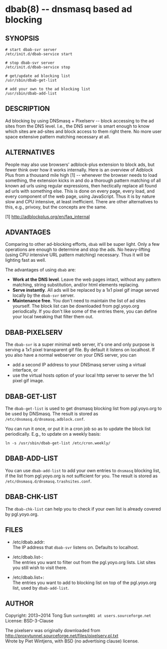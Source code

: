 # dbab(8) -- dnsmasq based ad blocking

## SYNOPSIS

    # start dbab-svr server
	/etc/init.d/dbab-service start

    # stop dbab-svr server
	/etc/init.d/dbab-service stop

    # get/update ad blocking list
	/usr/sbin/dbab-get-list

	# add your own to the ad blocking list
	/usr/sbin/dbab-add-list


## DESCRIPTION

Ad blocking by using DNSmasq + Pixelserv -- block accessing to the ad sites from the DNS level. I.e., the DNS server is smart enough to know which sites are ad-sites and block access to them right there. No more user space extensive pattern matching necessary at all. 


## ALTERNATIVES

People may also use browsers' adblock-plus extension to block ads, but fewer think over how it works internally. Here is an overview of Adblock Plus from a thousand mile high [1] -- whenever the browser needs to load something, the extension kicks in and do a thorough pattern matching of all known ad urls using regular expressions, then hectically replace all found ad urls with something else. This is done on every page, every load, and every component of the web page, using JavaScript. Thus it is by nature slow and CPU intensive, at least inefficient. There are other alternatives to this, e.g., privoxy, but the concepts are the same.

[1] http://adblockplus.org/en/faq_internal

## ADVANTAGES

Comparing to other ad-blocking efforts, `dbab` will be super light. Only a few operations are enough to determine and stop the ads. No heavy-lifting (using CPU intensive URL pattern matching) necessary. Thus it will be lighting fast as well. 

The advantages of using `dbab` are:

- **Work at the DNS level**. Leave the web pages intact, without any pattern matching, string substitution, and/or html elements replacing.
- **Serve instantly**. All ads will be replaced by a 1x1 pixel gif image served locally by the `dbab-svr` server.
- **Maintenance free**. You don't need to maintain the list of ad sites yourself. The block list can be downloaded from pgl.yoyo.org periodically. If you don't like some of the entries there, you can define your local tweaking that filter them out.

## DBAB-PIXELSERV

The `dbab-svr` is a super minimal web server, it's one and only purpose is serving a 1x1 pixel transparent gif file. By default it listens on localhost. If you also have a normal webserver on your DNS server, you can

- add a second IP address to your DNSmasq server using a virtual interface, or
- use the virtual hosts option of your local http server to server the 1x1 pixel gif image.

## DBAB-GET-LIST

The `dbab-get-list` is used to get dnsmasq blocking list from pgl.yoyo.org to be used by DNSmasq. The result is stored as `/etc/dnsmasq.d/dnsmasq.adblock.conf`.

You can run it once, or put it in a cron job so as to update the block list periodically. E.g., to update on a weekly basis:

    ln -s /usr/sbin/dbab-get-list /etc/cron.weekly/

## DBAB-ADD-LIST

You can use `dbab-add-list` to add your own entries to `dnsmasq` blocking list, if the list from pgl.yoyo.org is not sufficient for you. The result is stored as `/etc/dnsmasq.d/dnsmasq.trashsites.conf`.

## DBAB-CHK-LIST

The `dbab-chk-list` can help you to check if your own list is already covered by pgl.yoyo.org.

## FILES 

* /etc/dbab.addr:  
  The IP address that `dbab-svr` listens on. Defaults to localhost.
  
* /etc/dbab.list-:  
  The entries you want to filter out from the pgl.yoyo.org lists. List sites you still wish to visit there. 

* /etc/dbab.list+:  
  The entries you want to add to blocking list on top of the pgl.yoyo.org list, used by `dbab-add-list`. 


## AUTHOR

Copyright: 2013~2014 Tong Sun `suntong001 at users.sourceforge.net`  
License: BSD-3-Clause

The pixelserv was originally downloaded from  
 http://proxytunnel.sourceforge.net/files/pixelserv.pl.txt  
Wrote by Piet Wintjens, with BSD (no advertising clause) license.
